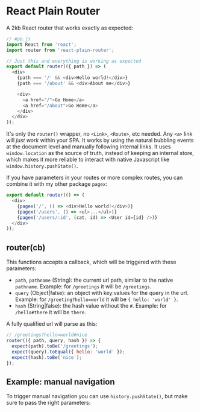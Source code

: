 # React Plain Router

A 2kb React router that works exactly as expected:

```js
// App.js
import React from 'react';
import router from 'react-plain-router';

// Just this and everything is working as expected
export default router(({ path }) => (
  <div>
    {path === '/' && <div>Hello world!</div>}
    {path === '/about' && <div>About me</div>}

    <div>
      <a href="/">Go Home</a>
      <a href="/about">Go Home</a>
    </div>
  </div>
));
```

It's only the `router()` wrapper, no `<Link>`, `<Route>`, etc needed. Any `<a>` link will *just work* within your SPA. It works by using the natural bubbling events at the document level and manually following internal links. It uses `window.location` as the source of truth, instead of keeping an internal store, which makes it more reliable to interact with native Javascript like `window.history.pushState()`.

If you have parameters in your routes or more complex routes, you can combine it with my other package `pagex`:

```js
export default router(() => (
  <div>
    {pagex('/', () => <div>Hello world!</div>)}
    {pagex('/users', () => <ul>...</ul>)}
    {pagex('/users/:id', (cat, id) => <User id={id} />)}
  </div>
));
```

## router(cb)

This functions accepts a callback, which will be triggered with these parameters:

- `path`, `pathname` (String): the current url path, similar to the native `pathname`. Example: for `/greetings` it will be `/greetings`.
- `query` (Object|false): an object with key:values for the query in the url. Example: for `/greeting?hello=world` it will be `{ hello: 'world' }`.
- `hash` (String|false): the hash value without the `#`. Example: for `/hello#there` it will be `there`.

A fully qualified url will parse as this:

```js
// /greetings?hello=world#nice
router(({ path, query, hash }) => {
  expect(path).toBe('/greetings');
  expect(query).toEqual({ hello: 'world' });
  expect(hash).toBe('nice');
});
```


## Example: manual navigation

To trigger manual navigation you can use `history.pushState()`, but make sure to pass the right parameters:

```js

```
